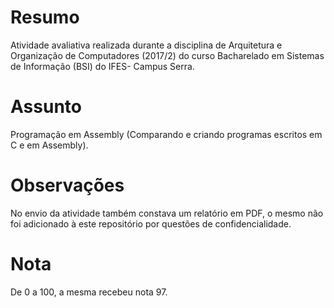 # Resumo
Atividade avaliativa realizada durante a disciplina de Arquitetura e Organização de Computadores (2017/2) do curso Bacharelado em Sistemas de Informação (BSI) do IFES- Campus Serra. 

# Assunto
Programação em Assembly (Comparando e criando programas escritos em C e em Assembly). 

# Observações
No envio da atividade também constava um relatório em PDF, o mesmo não foi adicionado à este repositório por questões de confidencialidade. 

# Nota
De 0 a 100, a mesma recebeu nota 97. 